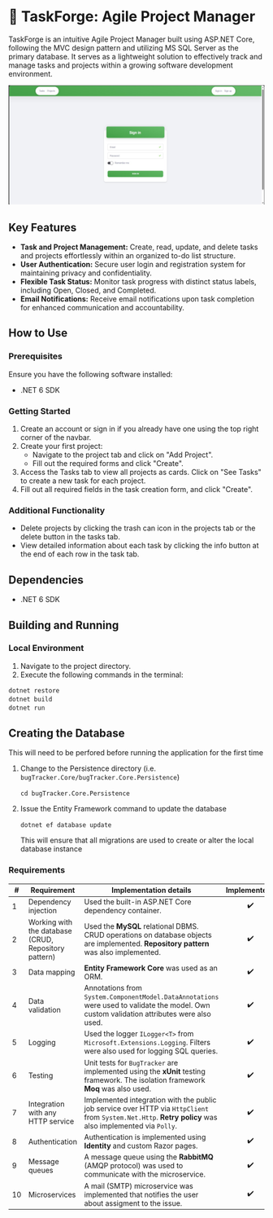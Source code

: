 # :bug: TaskForge: Agile Project Manager

TaskForge is an intuitive Agile Project Manager built using ASP.NET Core, following the MVC design pattern and utilizing MS SQL Server as the primary database. It serves as a lightweight solution to effectively track and manage tasks and projects within a growing software development environment.

![SignUp Page Screenshot](./Screenshots/Signup.jpeg)

## Key Features

- **Task and Project Management:** Create, read, update, and delete tasks and projects effortlessly within an organized to-do list structure.
- **User Authentication:** Secure user login and registration system for maintaining privacy and confidentiality.
- **Flexible Task Status:** Monitor task progress with distinct status labels, including Open, Closed, and Completed.
- **Email Notifications:** Receive email notifications upon task completion for enhanced communication and accountability.

## How to Use

### Prerequisites

Ensure you have the following software installed:

- .NET 6 SDK

### Getting Started

1. Create an account or sign in if you already have one using the top right corner of the navbar.
2. Create your first project:
   - Navigate to the project tab and click on "Add Project".
   - Fill out the required forms and click "Create".
3. Access the Tasks tab to view all projects as cards. Click on "See Tasks" to create a new task for each project.
4. Fill out all required fields in the task creation form, and click "Create".

### Additional Functionality

- Delete projects by clicking the trash can icon in the projects tab or the delete button in the tasks tab.
- View detailed information about each task by clicking the info button at the end of each row in the task tab.

## Dependencies

- .NET 6 SDK

## Building and Running

### Local Environment

1. Navigate to the project directory.
2. Execute the following commands in the terminal:

```bash
dotnet restore
dotnet build
dotnet run
```

## Creating the Database

This will need to be perfored before running the application for the first time

1. Change to the Persistence directory (i.e. `bugTracker.Core/bugTracker.Core.Persistence`)

    `cd bugTracker.Core.Persistence`

1. Issue the Entity Framework command to update the database

    `dotnet ef database update`

    This will ensure that all migrations are used to create or alter the local database instance



### Requirements
| #  | Requirement                                          | Implementation details                                                                                                                                    |    Implemented?    |
|--- |------------------------------------------------------|-----------------------------------------------------------------------------------------------------------------------------------------------------------|:------------------:|
| 1  | Dependency injection                                 | Used the built-in ASP.NET Core dependency container.                                                                                                      | :heavy_check_mark: |
| 2  | Working with the database (CRUD, Repository pattern) | Used the **MySQL** relational DBMS. CRUD operations on database objects are implemented. **Repository pattern** was also implemented.                     | :heavy_check_mark: |
| 3  | Data mapping                                         | **Entity Framework Core** was used as an ORM.                                                                                                             | :heavy_check_mark: |
| 4  | Data validation                                      | Annotations from `System.ComponentModel.DataAnnotations` were used to validate the model. Own custom validation attributes were also used.                | :heavy_check_mark: |
| 5  | Logging                                              | Used the logger `ILogger<T>` from `Microsoft.Extensions.Logging`. Filters were also used for logging SQL queries.                                         | :heavy_check_mark: |
| 6  | Testing                                              | Unit tests for `BugTracker` are implemented using the **xUnit** testing framework. The isolation framework **Moq** was also used.                         | :heavy_check_mark: |          
| 7  | Integration with any HTTP service                    | Implemented integration with the public job service over HTTP via `HttpClient` from `System.Net.Http`. **Retry policy** was also implemented via `Polly`. | :heavy_check_mark: |
| 8  | Authentication                                       | Authentication is implemented using **Identity** and custom Razor pages.                                                                                  | :heavy_check_mark: |    
| 9  | Message queues                                       | A message queue using the **RabbitMQ** (AMQP protocol) was used to communicate with the microservice.                                                     | :heavy_check_mark: |   
| 10 | Microservices                                        | A mail (SMTP) microservice was implemented that notifies the user about assigment to the issue.                                                           | :heavy_check_mark: |
